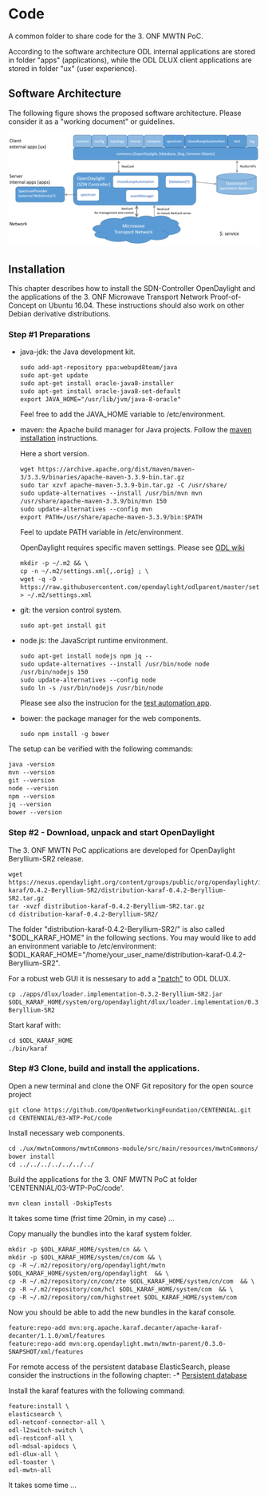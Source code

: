 # Code
A common folder to share code for the 3. ONF MWTN PoC.

According to the software architecture ODL internal applications are stored in folder "apps" (applications), while the ODL DLUX client applications are stored in folder "ux" (user experience).

## Software Architecture
The following figure shows the proposed software architecture. 
Please consider it as a "working document" or guidelines.

![Software architecture](software_architecture.png?raw=true "Software architecture")

## Installation


This chapter describes how to install the SDN-Controller OpenDaylight and the applications
of the 3.  ONF Microwave Transport Network Proof-of-Concept on Ubuntu 16.04. 
These instructions should also work on other Debian derivative distributions.


### Step #1 Preparations

  - java-jdk: the Java development kit.

      ```
      sudo add-apt-repository ppa:webupd8team/java
      sudo apt-get update
      sudo apt-get install oracle-java8-installer
      sudo apt-get install oracle-java8-set-default
      export JAVA_HOME="/usr/lib/jvm/java-8-oracle"
      ```
      Feel free to add the JAVA_HOME variable to /etc/environment.
      
      
  - maven: the Apache build manager for Java projects.
           Follow the [maven installation](https://maven.apache.org/install.html) instructions.
       
       Here a short version.

      ```
      wget https://archive.apache.org/dist/maven/maven-3/3.3.9/binaries/apache-maven-3.3.9-bin.tar.gz
      sudo tar xzvf apache-maven-3.3.9-bin.tar.gz -C /usr/share/
      sudo update-alternatives --install /usr/bin/mvn mvn /usr/share/apache-maven-3.3.9/bin/mvn 150
      sudo update-alternatives --config mvn
      export PATH=/usr/share/apache-maven-3.3.9/bin:$PATH
      ```

      Feel to update PATH variable in /etc/environment.

      OpenDaylight requires specific maven settings. Please see  [ODL wiki](https://wiki.opendaylight.org/view/GettingStarted:Development_Environment_Setup#Edit_your_.7E.2F.m2.2Fsettings.xml)      
      
      ```
      mkdir -p ~/.m2 && \
      cp -n ~/.m2/settings.xml{,.orig} ; \
      wget -q -O - https://raw.githubusercontent.com/opendaylight/odlparent/master/settings.xml > ~/.m2/settings.xml
      ```
       
  - git: the version control system.

      ```
      sudo apt-get install git
      ```

  - node.js: the JavaScript runtime environment.

      ```
      sudo apt-get install nodejs npm jq --
      sudo update-alternatives --install /usr/bin/node node /usr/bin/nodejs 150
      sudo update-alternatives --config node
      sudo ln -s /usr/bin/nodejs /usr/bin/node
      ```
      Please see also the instrucion for the [test automation app](https://github.com/OpenNetworkingFoundation/CENTENNIAL/blob/master/03-WTP-PoC/test/INSTALL.md).

  - bower: the package manager for the web components.

      ```
      sudo npm install -g bower
      ```

The setup can be verified with the following commands:
```
java -version
mvn --version
git --version
node --version
npm --version
jq --version
bower --version
```

### Step #2 - Download, unpack and start OpenDaylight

The 3. ONF MWTN PoC applications are developed for OpenDaylight Beryllium-SR2 release.

```
wget https://nexus.opendaylight.org/content/groups/public/org/opendaylight/integration/distribution-karaf/0.4.2-Beryllium-SR2/distribution-karaf-0.4.2-Beryllium-SR2.tar.gz
tar -xvzf distribution-karaf-0.4.2-Beryllium-SR2.tar.gz
cd distribution-karaf-0.4.2-Beryllium-SR2/
```
The folder "distribution-karaf-0.4.2-Beryllium-SR2/" is also called "$ODL_KARAF_HOME" in the following sections.
You may would like to add an environment variable to /etc/environment: $ODL_KARAF_HOME="/home/your_user_name/distribution-karaf-0.4.2-Beryllium-SR2".

For a robust web GUI it is nessesary to add a ["patch"](https://github.com/OpenNetworkingFoundation/CENTENNIAL/tree/master/03-WTP-PoC/code/apps/dlux) to ODL DLUX.
```
cp ./apps/dlux/loader.implementation-0.3.2-Beryllium-SR2.jar $ODL_KARAF_HOME/system/org/opendaylight/dlux/loader.implementation/0.3.2-Beryllium-SR2
```

Start karaf with:
```
cd $ODL_KARAF_HOME
./bin/karaf
```

### Step #3 Clone, build and install the applications.
Open a new terminal and clone the ONF Git repository for the open source project 

```
git clone https://github.com/OpenNetworkingFoundation/CENTENNIAL.git
cd CENTENNIAL/03-WTP-PoC/code
```
Install necessary web components.
```
cd ./ux/mwtnCommons/mwtnCommons-module/src/main/resources/mwtnCommons/
bower install
cd ../../../../../../../
```

Build the applications for the 3. ONF MWTN PoC at folder 'CENTENNIAL/03-WTP-PoC/code'.
```
mvn clean install -DskipTests
```
It takes some time (frist time 20min, in my case) ...


Copy manually the bundles into the karaf system folder.
```
mkdir -p $ODL_KARAF_HOME/system/cn && \
mkdir -p $ODL_KARAF_HOME/system/cn/com && \
cp -R ~/.m2/repository/org/opendaylight/mwtn $ODL_KARAF_HOME/system/org/opendaylight  && \
cp -R ~/.m2/repository/cn/com/zte $ODL_KARAF_HOME/system/cn/com  && \
cp -R ~/.m2/repository/com/hcl $ODL_KARAF_HOME/system/com  && \
cp -R ~/.m2/repository/com/highstreet $ODL_KARAF_HOME/system/com
```

Now you should be able to add the new bundles in the karaf console.
```
feature:repo-add mvn:org.apache.karaf.decanter/apache-karaf-decanter/1.1.0/xml/features
feature:repo-add mvn:org.opendaylight.mwtn/mwtn-parent/0.3.0-SNAPSHOT/xml/features
```
For remote access of the persistent database ElasticSearch, please consider the instructions in the following chapter:
 -* [Persistent database](./apps/persistentDatabase#installation)


Install the karaf features with the following command:
```
feature:install \
elasticsearch \
odl-netconf-connector-all \
odl-l2switch-switch \
odl-restconf-all \
odl-mdsal-apidocs \
odl-dlux-all \
odl-toaster \
odl-mwtn-all
```
It takes some time ...
